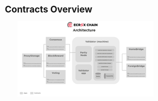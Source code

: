 # Contracts Overview

<figure><img src="../../.gitbook/assets/spaces_4lx06BJBDdtE98Mhq7B8_uploads_git-blob-cd5bcb498a760ab32bce9d7d90c6c68a529a7029_image (3).png" alt=""><figcaption></figcaption></figure>
